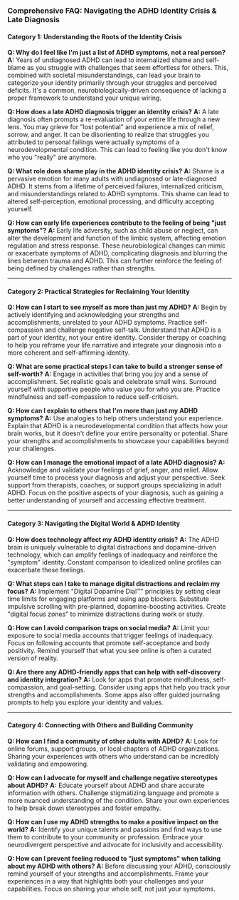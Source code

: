 ### **Comprehensive FAQ: Navigating the ADHD Identity Crisis & Late Diagnosis**

#### **Category 1: Understanding the Roots of the Identity Crisis**

**Q: Why do I feel like I'm just a list of ADHD symptoms, not a real person?**
**A:** Years of undiagnosed ADHD can lead to internalized shame and self-blame as you struggle with challenges that seem effortless for others. This, combined with societal misunderstandings, can lead your brain to categorize your identity primarily through your struggles and perceived deficits. It's a common, neurobiologically-driven consequence of lacking a proper framework to understand your unique wiring.

**Q: How does a late ADHD diagnosis trigger an identity crisis?**
**A:** A late diagnosis often prompts a re-evaluation of your entire life through a new lens. You may grieve for "lost potential" and experience a mix of relief, sorrow, and anger. It can be disorienting to realize that struggles you attributed to personal failings were actually symptoms of a neurodevelopmental condition. This can lead to feeling like you don't know who you "really" are anymore.

**Q: What role does shame play in the ADHD identity crisis?**
**A:** Shame is a pervasive emotion for many adults with undiagnosed or late-diagnosed ADHD. It stems from a lifetime of perceived failures, internalized criticism, and misunderstandings related to ADHD symptoms. This shame can lead to altered self-perception, emotional processing, and difficulty accepting yourself.

**Q: How can early life experiences contribute to the feeling of being "just symptoms"?**
**A:** Early life adversity, such as child abuse or neglect, can alter the development and function of the limbic system, affecting emotion regulation and stress response. These neurobiological changes can mimic or exacerbate symptoms of ADHD, complicating diagnosis and blurring the lines between trauma and ADHD. This can further reinforce the feeling of being defined by challenges rather than strengths.

---
#### **Category 2: Practical Strategies for Reclaiming Your Identity**

**Q: How can I start to see myself as more than just my ADHD?**
**A:** Begin by actively identifying and acknowledging your strengths and accomplishments, unrelated to your ADHD symptoms. Practice self-compassion and challenge negative self-talk. Understand that ADHD is a part of your identity, not your entire identity. Consider therapy or coaching to help you reframe your life narrative and integrate your diagnosis into a more coherent and self-affirming identity.

**Q: What are some practical steps I can take to build a stronger sense of self-worth?**
**A:** Engage in activities that bring you joy and a sense of accomplishment. Set realistic goals and celebrate small wins. Surround yourself with supportive people who value you for who you are. Practice mindfulness and self-compassion to reduce self-criticism.

**Q: How can I explain to others that I'm more than just my ADHD symptoms?**
**A:** Use analogies to help others understand your experience. Explain that ADHD is a neurodevelopmental condition that affects how your brain works, but it doesn't define your entire personality or potential. Share your strengths and accomplishments to showcase your capabilities beyond your challenges.

**Q: How can I manage the emotional impact of a late ADHD diagnosis?**
**A:** Acknowledge and validate your feelings of grief, anger, and relief. Allow yourself time to process your diagnosis and adjust your perspective. Seek support from therapists, coaches, or support groups specializing in adult ADHD. Focus on the positive aspects of your diagnosis, such as gaining a better understanding of yourself and accessing effective treatment.

---
#### **Category 3: Navigating the Digital World & ADHD Identity**

**Q: How does technology affect my ADHD identity crisis?**
**A:** The ADHD brain is uniquely vulnerable to digital distractions and dopamine-driven technology, which can amplify feelings of inadequacy and reinforce the "symptom" identity. Constant comparison to idealized online profiles can exacerbate these feelings.

**Q: What steps can I take to manage digital distractions and reclaim my focus?**
**A:** Implement "Digital Dopamine Dial™" principles by setting clear time limits for engaging platforms and using app blockers. Substitute impulsive scrolling with pre-planned, dopamine-boosting activities. Create "digital focus zones" to minimize distractions during work or study.

**Q: How can I avoid comparison traps on social media?**
**A:** Limit your exposure to social media accounts that trigger feelings of inadequacy. Focus on following accounts that promote self-acceptance and body positivity. Remind yourself that what you see online is often a curated version of reality.

**Q: Are there any ADHD-friendly apps that can help with self-discovery and identity integration?**
**A:** Look for apps that promote mindfulness, self-compassion, and goal-setting. Consider using apps that help you track your strengths and accomplishments. Some apps also offer guided journaling prompts to help you explore your identity and values.

---
#### **Category 4: Connecting with Others and Building Community**

**Q: How can I find a community of other adults with ADHD?**
**A:** Look for online forums, support groups, or local chapters of ADHD organizations. Sharing your experiences with others who understand can be incredibly validating and empowering.

**Q: How can I advocate for myself and challenge negative stereotypes about ADHD?**
**A:** Educate yourself about ADHD and share accurate information with others. Challenge stigmatizing language and promote a more nuanced understanding of the condition. Share your own experiences to help break down stereotypes and foster empathy.

**Q: How can I use my ADHD strengths to make a positive impact on the world?**
**A:** Identify your unique talents and passions and find ways to use them to contribute to your community or profession. Embrace your neurodivergent perspective and advocate for inclusivity and accessibility.

**Q: How can I prevent feeling reduced to "just symptoms" when talking about my ADHD with others?**
**A:** Before discussing your ADHD, consciously remind yourself of your strengths and accomplishments. Frame your experiences in a way that highlights both your challenges and your capabilities. Focus on sharing your whole self, not just your symptoms.